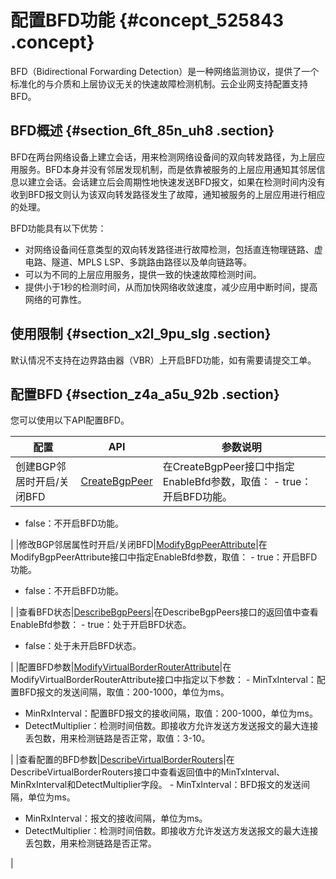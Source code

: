 # 配置BFD功能 {#concept_525843 .concept}

BFD（Bidirectional Forwarding Detection）是一种网络监测协议，提供了一个标准化的与介质和上层协议无关的快速故障检测机制。云企业网支持配置支持BFD。

## BFD概述 {#section_6ft_85n_uh8 .section}

BFD在两台网络设备上建立会话，用来检测网络设备间的双向转发路径，为上层应用服务。BFD本身并没有邻居发现机制，而是依靠被服务的上层应用通知其邻居信息以建立会话。会话建立后会周期性地快速发送BFD报文，如果在检测时间内没有收到BFD报文则认为该双向转发路径发生了故障，通知被服务的上层应用进行相应的处理。

BFD功能具有以下优势：

-   对网络设备间任意类型的双向转发路径进行故障检测，包括直连物理链路、虚电路、隧道、MPLS LSP、多跳路由路径以及单向链路等。
-   可以为不同的上层应用服务，提供一致的快速故障检测时间。
-   提供小于1秒的检测时间，从而加快网络收敛速度，减少应用中断时间，提高网络的可靠性。

## 使用限制 {#section_x2l_9pu_slg .section}

默认情况不支持在边界路由器（VBR）上开启BFD功能，如有需要请提交工单。

## 配置BFD {#section_z4a_a5u_92b .section}

您可以使用以下API配置BFD。

|配置|API|参数说明|
|--|---|----|
|创建BGP邻居时开启/关闭BFD|[CreateBgpPeer](../../../../cn.zh-CN/API参考/BGP/CreateBgpPeer.md#)|在CreateBgpPeer接口中指定EnableBfd参数，取值： -   true：开启BFD功能。
-   false：不开启BFD功能。

 |
|修改BGP邻居属性时开启/关闭BFD|[ModifyBgpPeerAttribute](../../../../cn.zh-CN/.md#)|在ModifyBgpPeerAttribute接口中指定EnableBfd参数，取值： -   true：开启BFD功能。
-   false：不开启BFD功能。

 |
|查看BFD状态|[DescribeBgpPeers](../../../../cn.zh-CN/API参考/BGP/DescribeBgpPeers.md#)|在DescribeBgpPeers接口的返回值中查看EnableBfd参数： -   true：处于开启BFD状态。
-   false：处于未开启BFD状态。

 |
|配置BFD参数|[ModifyVirtualBorderRouterAttribute](../../../../cn.zh-CN/API参考/边界路由器/ModifyVirtualBorderRouterAttribute.md#)|在ModifyVirtualBorderRouterAttribute接口中指定以下参数： -   MinTxInterval：配置BFD报文的发送间隔，取值：200-1000，单位为ms。
-   MinRxInterval：配置BFD报文的接收间隔，取值：200-1000，单位为ms。
-   DetectMultiplier：检测时间倍数。即接收方允许发送方发送报文的最大连接丢包数，用来检测链路是否正常，取值：3-10。

 |
|查看配置的BFD参数|[DescribeVirtualBorderRouters](../../../../cn.zh-CN/API参考/边界路由器/DescribeVirtualBorderRouters.md#)|在DescribeVirtualBorderRouters接口中查看返回值中的MinTxInterval、MinRxInterval和DetectMultiplier字段。 -   MinTxInterval：BFD报文的发送间隔，单位为ms。
-   MinRxInterval：报文的接收间隔，单位为ms。
-   DetectMultiplier：检测时间倍数。即接收方允许发送方发送报文的最大连接丢包数，用来检测链路是否正常。

 |

